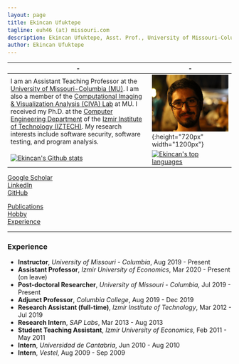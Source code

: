 ```yaml
---
layout: page
title: Ekincan Ufuktepe
tagline: euh46 (at) missouri.com
description: Ekincan Ufuktepe, Asst. Prof., University of Missouri-Columbia
author: Ekincan Ufuktepe
---
```


| - | - |
|---|---|
| I am an Assistant Teaching Professor at the [University of Missouri-Columbia (MU)](https://missouri.edu/). I am also a member of the [Computational Imaging & Visualization Analysis (CIVA) Lab](http://cell.missouri.edu/) at MU. I received my Ph.D. at the [Computer Engineering Department](https://ceng.iyte.edu.tr) of the [Izmir Institute of Technology (IZTECH)](https://ceng.iyte.edu.tr). My research interests include software security, software testing, and program analysis.     | ![](/image/headshot.png){:height="720px" width="1200px"} |
|[![Ekincan's Github stats](https://github-readme-stats.vercel.app/api?username=ekincanufuktepe&theme=blue-green)](https://github.com/ekincanufuktepe/github-readme-stats)|[![Ekincan's top languages](https://github-readme-stats.vercel.app/api/top-langs/?username=ekincanufuktepe&theme=blue-green)](https://github.com/ekincanufuktepe/github-readme-stats)|

[Google Scholar](https://scholar.google.com/citations?user=nMoEPfwAAAAJ&hl=en)  
[LinkedIn](https://www.linkedin.com/in/ekincan-ufuktepe-8a208944/)  
[GitHub](https://github.com/ekincanufuktepe)  

[Publications](https://ekincanufuktepe.github.io/index.html)  
[Hobby](https://ekincanufuktepe.github.io/hobby.html)  
[Experience](https://ekincanufuktepe.github.io/experience.html)  

---

### Experience  

* **Instructor**, *University of Missouri - Columbia*, Aug 2019 - Present  
* **Assistant Professor**, *Izmir University of Economics*, Mar 2020 - Present (on leave)
* **Post-doctoral Researcher**, *University of Missouri - Columbia*, Jul 2019 - Present  
* **Adjunct Professor**, *Columbia College*, Aug 2019 - Dec 2019  
* **Research Assistant (full-time)**, *Izmir Institute of Technology*, Mar 2012 - Jul 2019  
* **Research Intern**, *SAP Labs*, Mar 2013 - Aug 2013  
* **Student Teaching Assistant**, *Izmir University of Economics*, Feb 2011 - May 2011  
* **Intern**, *Universidad de Cantabria*, Jun 2010 - Aug 2010  
* **Intern**, *Vestel*, Aug 2009 - Sep 2009  


